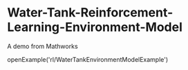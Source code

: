 # Water-Tank-Reinforcement-Learning-Environment-Model

A demo from Mathworks

openExample('rl/WaterTankEnvironmentModelExample')
